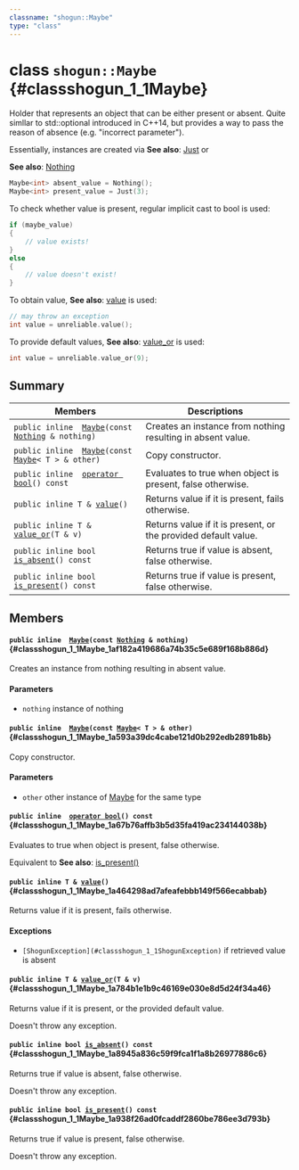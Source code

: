 ```yaml
---
classname: "shogun::Maybe"
type: "class"
---
```


# class `shogun::Maybe` {#classshogun_1_1Maybe}

Holder that represents an object that can be either present or absent. Quite simllar to std::optional introduced in C++14, but provides a way to pass the reason of absence (e.g. "incorrect parameter").

Essentially, instances are created via 
**See also**: [Just](#classshogun_1_1Maybe_1a30eeb133bed1815573e24bc73b8a6516) or 

**See also**: [Nothing](#classshogun_1_1Nothing)

```cpp
Maybe<int> absent_value = Nothing();
Maybe<int> present_value = Just(3);
```

To check whether value is present, regular implicit cast to bool is used:

```cpp
if (maybe_value)
{
    // value exists!
}
else
{
    // value doesn't exist!
}
```

To obtain value, 
**See also**: [value](#classshogun_1_1Maybe_1a464298ad7afeafebbb149f566ecabbab) is used:

```cpp
// may throw an exception
int value = unreliable.value();
```

To provide default values, 
**See also**: [value_or](#classshogun_1_1Maybe_1a784b1e1b9c46169e030e8d5d24f34a46) is used:

```cpp
int value = unreliable.value_or(9);
```

## Summary

 Members                        | Descriptions
--------------------------------|---------------------------------------------
`public inline  `[`Maybe`](#classshogun_1_1Maybe_1af182a419686a74b35c5e689f168b886d)`(const `[`Nothing`](#classshogun_1_1Nothing)` & nothing)` | Creates an instance from nothing resulting in absent value.
`public inline  `[`Maybe`](#classshogun_1_1Maybe_1a593a39dc4cabe121d0b292edb2891b8b)`(const `[`Maybe`](#classshogun_1_1Maybe)`< T > & other)` | Copy constructor.
`public inline  `[`operator bool`](#classshogun_1_1Maybe_1a67b76affb3b5d35fa419ac234144038b)`() const` | Evaluates to true when object is present, false otherwise.
`public inline T & `[`value`](#classshogun_1_1Maybe_1a464298ad7afeafebbb149f566ecabbab)`()` | Returns value if it is present, fails otherwise.
`public inline T & `[`value_or`](#classshogun_1_1Maybe_1a784b1e1b9c46169e030e8d5d24f34a46)`(T & v)` | Returns value if it is present, or the provided default value.
`public inline bool `[`is_absent`](#classshogun_1_1Maybe_1a8945a836c59f9fca1f1a8b26977886c6)`() const` | Returns true if value is absent, false otherwise.
`public inline bool `[`is_present`](#classshogun_1_1Maybe_1a938f26ad0fcaddf2860be786ee3d793b)`() const` | Returns true if value is present, false otherwise.

## Members

#### `public inline  `[`Maybe`](#classshogun_1_1Maybe_1af182a419686a74b35c5e689f168b886d)`(const `[`Nothing`](#classshogun_1_1Nothing)` & nothing)` {#classshogun_1_1Maybe_1af182a419686a74b35c5e689f168b886d}

Creates an instance from nothing resulting in absent value.

#### Parameters
* `nothing` instance of nothing

#### `public inline  `[`Maybe`](#classshogun_1_1Maybe_1a593a39dc4cabe121d0b292edb2891b8b)`(const `[`Maybe`](#classshogun_1_1Maybe)`< T > & other)` {#classshogun_1_1Maybe_1a593a39dc4cabe121d0b292edb2891b8b}

Copy constructor.

#### Parameters
* `other` other instance of [Maybe](#classshogun_1_1Maybe) for the same type

#### `public inline  `[`operator bool`](#classshogun_1_1Maybe_1a67b76affb3b5d35fa419ac234144038b)`() const` {#classshogun_1_1Maybe_1a67b76affb3b5d35fa419ac234144038b}

Evaluates to true when object is present, false otherwise.

Equivalent to 
**See also**: [is_present()](#classshogun_1_1Maybe_1a938f26ad0fcaddf2860be786ee3d793b)

#### `public inline T & `[`value`](#classshogun_1_1Maybe_1a464298ad7afeafebbb149f566ecabbab)`()` {#classshogun_1_1Maybe_1a464298ad7afeafebbb149f566ecabbab}

Returns value if it is present, fails otherwise.

#### Exceptions
* `[ShogunException](#classshogun_1_1ShogunException)` if retrieved value is absent

#### `public inline T & `[`value_or`](#classshogun_1_1Maybe_1a784b1e1b9c46169e030e8d5d24f34a46)`(T & v)` {#classshogun_1_1Maybe_1a784b1e1b9c46169e030e8d5d24f34a46}

Returns value if it is present, or the provided default value.

Doesn't throw any exception.

#### `public inline bool `[`is_absent`](#classshogun_1_1Maybe_1a8945a836c59f9fca1f1a8b26977886c6)`() const` {#classshogun_1_1Maybe_1a8945a836c59f9fca1f1a8b26977886c6}

Returns true if value is absent, false otherwise.

Doesn't throw any exception.

#### `public inline bool `[`is_present`](#classshogun_1_1Maybe_1a938f26ad0fcaddf2860be786ee3d793b)`() const` {#classshogun_1_1Maybe_1a938f26ad0fcaddf2860be786ee3d793b}

Returns true if value is present, false otherwise.

Doesn't throw any exception.

